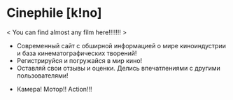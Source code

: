 # Сinephile [k!no]
< You can find almost any film here!!!!!!! > 

- Современный сайт с обширной информацией о мире киноиндустрии и база кинематографических творений!
- Регистрируйся и погружайся в мир кино! 
- Оставляй свои отзывы и оценки. Делись впечатлениями с другими пользователями!

* Камера! Мотор!! Action!!!
